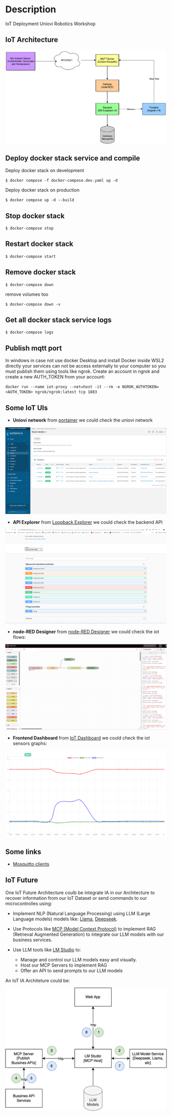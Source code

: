 # Description
IoT Deployment Uniovi Robotics Workshop 

## IoT Architecture
![IoT Architecture](captures/iot_architecture.drawio.png "IoT Architecture")

## Deploy docker stack service and compile
Deploy docker stack on development
```
$ docker compose -f docker-compose.dev.yaml up -d
```

Deploy docker stack on production
```shell
$ docker compose up -d --build
```

## Stop docker stack
```shell
$ docker-compose stop
```

## Restart docker stack
```shell
$ docker-compose start
```

## Remove docker stack
```shell
$ docker-compose down
```

remove volumes too
```shell
$ docker-compose down -v
```

## Get all docker stack service logs
```shell
$ docker-compose logs
```

## Publish mqtt port
In windows in case not use docker Desktop and install Docker inside WSL2 directly your services can not be access externally to your computer so you must publish them using tools like ngrok. Create an account in ngrok and create a new AUTH_TOKEN from your account:

```shell
docker run --name iot-proxy --net=host -it --rm -e NGROK_AUTHTOKEN=<AUTH_TOKEN> ngrok/ngrok:latest tcp 1883
```

## Some IoT UIs

- **Uniovi network** from [portainer](https://localhost:9443) we could check the uniovi network

![IoT Docker Stack](captures/iot_stack.png "IoT Docker Stack")

- **API Explorer** from [Loopback Explorer](http://localhost:3000/explorer) we could check the backend API

![API Explorer](captures/iot_swagger.png "API Explorer")

- **node-RED Designer** from [node-RED Designer](http://localhost:1880) we could check the iot flows:

![node-RED Designer](captures/node-RED_designer.png "node-RED Designer")

- **Frontend Dashboard** from [IoT Dashboard](http://localhost:4200) we could check the iot sensors graphs:
 
![IoT Frontend Realtime](captures/iot_frontend.png "IoT Frontend Realtime")

## Some links

- [Mosquitto clients](https://mosquitto.org/download/)

## IoT Future

One IoT Future Architecture coulb be integrate IA in our Architecture to recover information from our IoT Dataset or send commands to our microcontrolles using:

- Implement NLP (Natural Language Processing) using LLM (Large Language models) models like: [Llama](https://www.llama.com/), [Deepseek](https://www.deepseek.com/).

- Use Protocols like [MCP (Model Context Protocol)](https://modelcontextprotocol.io/docs/getting-started/intro) to implement RAG (Retrieval Augmented Generation) to integrate our LLM models with our business services.

- Use LLM tools like [LM Studio](https://lmstudio.ai/) to:
    - Manage and control our LLM models easy and visually.
    - Host our MCP Servers to implement RAG
    - Offer an API to send prompts to our LLM models

An IoT IA Architeture could be:

![IoT Ia](./captures/Iot_IA.png)